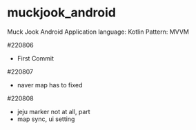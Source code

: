 # muckjook_android
Muck Jook Android Application
language: Kotlin
Pattern: MVVM

#220806
- First Commit

#220807
- naver map has to fixed

#220808
- jeju marker not at all, part
- map sync, ui setting